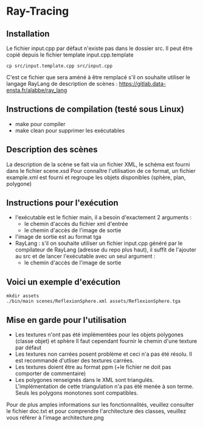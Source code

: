 # Ray-Tracing

## Installation

Le fichier input.cpp par défaut n'existe pas dans le dossier src. Il peut être copié depuis le fichier template input.cpp.template

```
cp src/input.template.cpp src/input.cpp
```

C'est ce fichier que sera améné à être remplacé s'il on souhaite utiliser le langage RayLang de description de scènes :
https://gitlab.data-ensta.fr/alabbe/ray_lang

## Instructions de compilation (testé sous Linux)

- make pour compiler
- make clean pour supprimer les exécutables

## Description des scènes
La description de la scène se fait via un fichier XML, le schéma est fourni dans le fichier scene.xsd
Pour connaître l'utilisation de ce format, un fichier example.xml est fourni et regroupe les objets disponibles (sphère, plan, polygone)

## Instructions pour l'exécution
- l'exécutable est le fichier main, il a besoin d'exactement 2 arguments :
  - le chemin d'accès du fichier xml d'entrée
  - le chemin d'accès de l'image de sortie
- l'image de sortie est au format tga
- RayLang : s'il on souhaite utiliser un fichier input.cpp généré par le compilateur de RayLang (adresse du repo plus haut), il suffit de l'ajouter au src et de lancer l'exécutable avec un seul argument :
  - le chemin d'accès de l'image de sortie

## Voici un exemple d'exécution

```
mkdir assets
./bin/main scenes/ReflexionSphere.xml assets/ReflexionSphere.tga
```

## Mise en garde pour l'utilisation
- Les textures n'ont pas été implémentées pour les objets polygones (classe objet) et sphère
  Il faut cependant fournir le chemin d'une texture par défaut
- Les textures non carrées posent problème et ceci n'a pas été résolu. Il est recommandé d'utliser des    textures carrées.
- Les textures doient être au format ppm (+le fichier ne doit pas comporter de commentaire)
- Les polygones renseignés dans le XML sont triangulés. L'implémentation de cette triangulation n'a pas été menée à son terme. Seuls les polygons monotones sont compatibles.

Pour de plus amples informations sur les fonctionnalités, veuillez consulter le fichier doc.txt et pour
comprendre l'architecture des classes, veuillez vous référer à l'image architecture.png